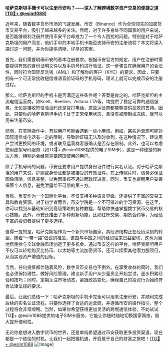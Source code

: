 **哈萨克斯坦手機卡可以注册币安吗？——深入了解跨境数字资产交易的便捷之道[[TG💪+ @esim1088](https://t.me/s/esim1088)]**

近年来，随着数字货币市场的飞速发展，币安（Binance）作为全球领先的加密货币交易平台，吸引了越来越多的关注。然而，对于许多身处不同国家的用户来说，是否能够顺利注册并使用币安平台却成为了一个令人困扰的问题。特别是对于哈萨克斯坦的用户而言，他们手中的本地手机卡能否支持币安的注册流程？本文将深入探讨这一问题，并为你提供清晰、详尽的答案。

首先，我们需要明确币安的基本注册要求。根据币安官方的规定，用户在注册时需要提供有效的身份证明文件以及手机号码进行验证。这一步骤旨在确保用户的合法性，同时符合国际反洗钱（AML）和了解你的客户（KYC）的要求。因此，只要拥有一个可正常接收短信或语音验证码的手机号码，理论上就可以完成币安的注册过程。

那么，哈萨克斯坦的手机卡是否满足这些条件呢？答案是肯定的。哈萨克斯坦的主流电信运营商，如Kcell、Beeline、Astana LTA等，均提供了稳定可靠的通信服务。无论是接收短信验证码还是拨打电话，这些运营商都能够提供高效的支持。因此，只要你的哈萨克斯坦手机卡处于正常使用状态，且没有被限制或冻结，就可以用来注册币安。

然而，在实际操作中，有些用户可能会遇到一些小麻烦。例如，某些运营商可能对国际短信或电话有一定的限制，导致验证码无法及时收到。在这种情况下，建议用户尝试更换网络环境，或者联系运营商客服确认是否存在限制。此外，也可以考虑使用虚拟号码服务（如TG💪+ @esim1088提供的电子SIM卡），这是一种便捷的解决方案，特别适合经常需要跨国使用的用户。

除了手机号码的问题，币安还要求用户提供身份证件进行实名认证。对于哈萨克斯坦的用户来说，护照或身份证都是被接受的有效证件。在上传照片时，请务必保证图像清晰，信息完整，以免因审核不通过而耽误进度。同时，币安也提醒用户妥善保管个人信息，避免泄露给不可信的第三方。

当然，币安作为一个国际化平台，不仅支持多种语言界面，还提供了丰富的交易工具和教育资源。对于初学者而言，币安学院是一个不可错过的学习资源。在这里，你可以找到从基础知识到高级策略的各种教程，帮助你快速掌握数字货币交易的核心技能。此外，币安还推出了多种创新功能，比如杠杆交易、期货合约等，为经验丰富的投资者提供了更多选择。

值得一提的是，哈萨克斯坦作为一个新兴市场国家，其经济结构正在经历深刻的转型。随着“一带一路”倡议的推进，该国与中国之间的经贸往来日益密切，这也为当地居民参与全球金融市场创造了更多机会。通过币安这样的平台，哈萨克斯坦用户不仅可以轻松购买比特币、以太坊等主流加密货币，还可以探索其他潜力股项目，从而实现资产增值的目标。

当然，任何投资都伴随着风险，数字货币交易也不例外。在享受收益的同时，我们也必须保持理性，做好风险管理。建议新手用户从少量资金开始尝试，逐步积累经验和技巧；同时，定期关注市场动态，紧跟政策变化，确保自己的投资行为始终符合法律法规的要求。

最后，让我们总结一下：哈萨克斯坦的手机卡完全可以用来注册币安，并顺利完成后续的实名认证流程。只要你选择了合适的运营商，并遵循币安的操作指引，整个过程将会非常顺畅。当然，如果你希望获得更加灵活的跨境通信体验，不妨试试TG💪+ @esim1088提供的电子SIM卡服务，它能让你随时随地切换国家网络，极大提升便利性。

无论你是想进入数字货币的世界，还是单纯希望通过币安获取更多投资渠道，现在都是一个绝佳的时机。让我们一起把握机遇，开启属于自己的财富之旅吧！[[TG💪+ @esim1088](https://t.me/s/esim1088) ![Image](https://i.postimg.cc/4NQfJmqS/Snipaste-2025-05-13-00-14-12.png)]